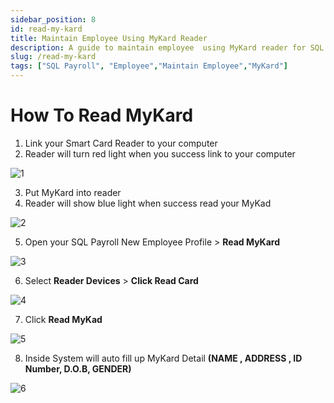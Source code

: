 ```yaml
---
sidebar_position: 8
id: read-my-kard
title: Maintain Employee Using MyKard Reader
description: A guide to maintain employee  using MyKard reader for SQL Payroll
slug: /read-my-kard
tags: ["SQL Payroll", "Employee","Maintain Employee","MyKard"]
---
```


# How To Read MyKard

1. Link your Smart Card Reader to your computer
2. Reader will turn red light when you success link to your computer

![1](/img/human-resource/read-my-kard/1.png)

3. Put MyKard into reader
4. Reader will show blue light when success read your MyKad

![2](/img/human-resource/read-my-kard/2.png)

5. Open your SQL Payroll New Employee Profile > **Read MyKard**

![3](/img/human-resource/read-my-kard/3.png)

6. Select **Reader Devices** > **Click Read Card**

![4](/img/human-resource/read-my-kard/4.png)

7. Click **Read MyKad**

![5](/img/human-resource/read-my-kard/5.png)

8. Inside System will auto fill up MyKard Detail **(NAME , ADDRESS , ID Number, D.O.B, GENDER)**

![6](/img/human-resource/read-my-kard/6.png)

